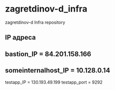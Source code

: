 # zagretdinov-d_infra
zagretdinov-d Infra repository

## IP адреса

## bastion_IP = 84.201.158.166
## someinternalhost_IP = 10.128.0.14

testapp_IP = 130.193.49.199
testapp_port = 9292
